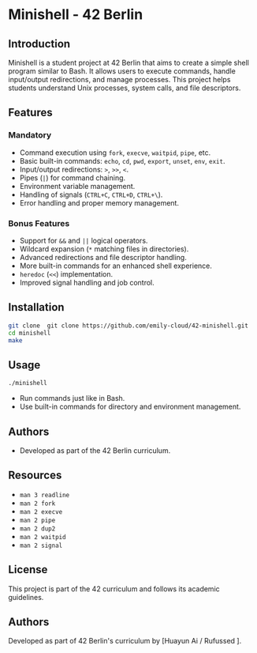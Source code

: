 # Minishell - 42 Berlin

## Introduction
Minishell is a student project at 42 Berlin that aims to create a simple shell program similar to Bash. It allows users to execute commands, handle input/output redirections, and manage processes. This project helps students understand Unix processes, system calls, and file descriptors.

## Features
### Mandatory
- Command execution using `fork`, `execve`, `waitpid`, `pipe`, etc.
- Basic built-in commands: `echo`, `cd`, `pwd`, `export`, `unset`, `env`, `exit`.
- Input/output redirections: `>`, `>>`, `<`.
- Pipes (`|`) for command chaining.
- Environment variable management.
- Handling of signals (`CTRL+C`, `CTRL+D`, `CTRL+\`).
- Error handling and proper memory management.

### Bonus Features
- Support for `&&` and `||` logical operators.
- Wildcard expansion (`*` matching files in directories).
- Advanced redirections and file descriptor handling.
- More built-in commands for an enhanced shell experience.
- `heredoc` (`<<`) implementation.
- Improved signal handling and job control.

## Installation
```bash
git clone  git clone https://github.com/emily-cloud/42-minishell.git
cd minishell
make
```

## Usage
```bash
./minishell
```
- Run commands just like in Bash.
- Use built-in commands for directory and environment management.

## Authors
- Developed as part of the 42 Berlin curriculum.

## Resources
- `man 3 readline`
- `man 2 fork`
- `man 2 execve`
- `man 2 pipe`
- `man 2 dup2`
- `man 2 waitpid`
- `man 2 signal`

## License
This project is part of the 42 curriculum and follows its academic guidelines.

## Authors
Developed as part of 42 Berlin's curriculum by [Huayun Ai  / Rufussed ].

